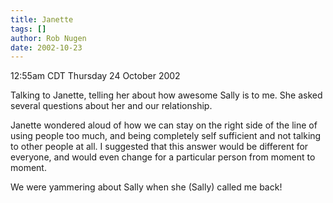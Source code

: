 ```yaml
---
title: Janette
tags: []
author: Rob Nugen
date: 2002-10-23
---
```


<p class=date>12:55am CDT Thursday 24 October 2002</p>

<p>Talking to Janette, telling her about how awesome Sally is to me.
She asked several questions about her and our relationship.</p>

<p>Janette wondered aloud of how we can stay on the right side of the
line of using people too much, and being completely self sufficient
and not talking to other people at all.  I suggested that this answer
would be different for everyone, and would even change for a
particular person from moment to moment.</p>

<p>We were yammering about Sally when she (Sally) called me back!</p>
